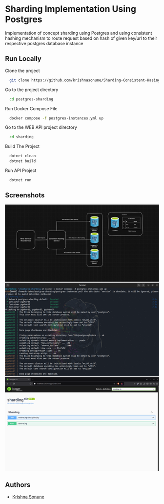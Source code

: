 
# Sharding Implementation Using Postgres

Implementation of concept sharding using Postgres and using consistent hashing mechanism to route request based on hash of given key/url to their respective postgres database instance


## Run Locally

Clone the project

```bash
  git clone https://github.com/krishnasonune/Sharding-Consistent-Hasing-Implementation-using-.NET-Core-Postgres.git
```

Go to the project directory

```bash
  cd postgres-sharding
```

Run Docker Compose File

```bash
  docker compose -f postgres-instances.yml up
```

Go to the WEB API project directory

```bash
  cd sharding
```

Build The Project

```bash
  dotnet clean
  dotnet build
```

Run API Project

```bash
  dotnet run
```

## Screenshots

![System Overview](./output/Shardind-Diagram.jpg)
![Docker Overview](./output/containers.png)
![API Overview](./output/API.png)



## Authors

- [Krishna Sonune](https://in.linkedin.com/in/krishna-sonune-1421b21b5)


